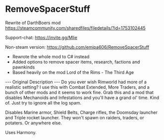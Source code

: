 ﻿# RemoveSpacerStuff


Rewrite of DarthBoers mod
https://steamcommunity.com/sharedfiles/filedetails/?id=1753102445

Support-chat:
https://invite.gg/Mlie

Non-steam version:
https://github.com/emipa606/RemoveSpacerStuff
	
- Rewrote the whole mod to C# instead
- Added options to remove spacer items, research, factions and pawnkinds
- Based heavily on the mod Lord of the Rims - The Third Age
	
--- Original Description ---
Do you ever wish Rimworld had more of a realistic setting? I use this with Combat Extended, More Traders, and a bunch of other mods and it seems to work fine. Grab this and a mod that disables Mechanoids and Infestations and you'll have a grand ol' time. Kind of. Just try to ignore all the log spam.

Disables Marine armor, Shield Belts, Charge rifles, the Doomsday launcher and Triple rocket launcher. They won't spawn on raiders, traders, or potaters. Or anywhere else.


Uses Harmony.
